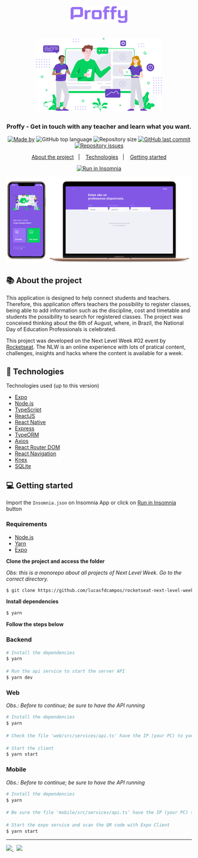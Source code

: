 <h1 align="center">
  <img src=".github/logo.svg" alt="Logo" height="45"><br /><br />
  <img src="web/src/assets/images/landing.svg" alt="Logo Image" height="200">
</h1>

<h3 align="center">
  Proffy - Get in touch with any teacher and learn what you want.
</h3>

<p align="center">
  <a href="https://www.linkedin.com/in/lucasfdcampos/"><img alt="Made by" src="https://img.shields.io/badge/made%20by-Lucas%20Campos-%239871F5"></a>
  <img alt="GitHub top language" src="https://img.shields.io/github/languages/top/lucasfdcampos/rocketseat-next-level-week?color=%239871F5">
  <img alt="Repository size" src="https://img.shields.io/github/repo-size/lucasfdcampos/rocketseat-next-level-week?color=%239871F5">
  <a href="https://github.com/lucasfdcampos/ecoleta/commits/master"><img alt="GitHub last commit" src="https://img.shields.io/github/last-commit/lucasfdcampos/rocketseat-next-level-week?color=%239871F5"></a>
  <a href="https://github.com/lucasfdcampos/ecoleta/issues"><img alt="Repository issues" src="https://img.shields.io/github/issues/lucasfdcampos/rocketseat-next-level-week?color=%239871F5"></a>
</p>

<p align="center">
  <a href="#-about-the-project">About the project</a>&nbsp;&nbsp;&nbsp;|&nbsp;&nbsp;&nbsp;
  <a href="#-technologies">Technologies</a>&nbsp;&nbsp;&nbsp;|&nbsp;&nbsp;&nbsp;
  <a href="#-getting-started">Getting started</a>
</p>

<p id="insomniaButton" align="center">
  <a href="https://insomnia.rest/run/?label=Proffy&uri=https%3A%2F%2Fraw.githubusercontent.com%2Flucasfdcampos%2Frocketseat-next-level-week%2Fmaster%2FNext-Level-Week02%2FInsomnia.json" target="_blank">
    <img src="https://insomnia.rest/images/run.svg" alt="Run in Insomnia">
  </a>
</p>


<img alt="Layout" src=".github/mockup.png">

## 📚 About the project

This application is designed to help connect students and teachers. Therefore, this application offers teachers the possibility to register classes, being able to add information such as the discipline, cost and timetable and students the possibility to search for registered classes. The project was conceived thinking about the 6th of August, where, in Brazil, the National Day of Education Professionals is celebrated.

This project was developed on the Next Level Week #02 event by [Rocketseat](https://rocketseat.com.br/). The NLW is an online experience with lots of pratical content,
challenges, insights and hacks where the content is available for a week.

## 🚀 Technologies

Technologies used (up to this version)

- [Expo](https://expo.io/)
- [Node.js](https://nodejs.org/en/)
- [TypeScript](https://www.typescriptlang.org/)
- [ReactJS](https://reactjs.org/)
- [React Native](https://reactnative.dev/)
- [Express](https://expressjs.com/pt-br/)
- [TypeORM](https://typeorm.io/#/)
- [Axios](https://github.com/axios/axios)
- [React Router DOM](https://reacttraining.com/react-router/)
- [React Navigation](https://reactnavigation.org/)
- [Knex](http://knexjs.org/)
- [SQLite](https://www.sqlite.org/)

## 💻 Getting started

Import the `Insomnia.json` on Insomnia App or click on [Run in Insomnia](#insomniaButton) button

### Requirements

- [Node.js](https://nodejs.org/en/)
- [Yarn](https://classic.yarnpkg.com/)
- [Expo](https://expo.io/)

**Clone the project and access the folder**

_Obs: this is a monorepo about all projects of Next Level Week. Go to the correct directory._

```bash
$ git clone https://github.com/lucasfdcampos/rocketseat-next-level-week.git && cd Next-Level-Week02
```

**Install dependencies**

```bash
$ yarn
```

**Follow the steps below**

### Backend

```bash
# Install the dependencies
$ yarn

# Run the api service to start the server API
$ yarn dev

```

### Web

_Obs.: Before to continue; be sure to have the API running_

```bash
# Install the dependencies
$ yarn

# Check the file 'web/src/services/api.ts' have the IP (your PC) to your API

# Start the client
$ yarn start
```

### Mobile

_Obs.: Before to continue; be sure to have the API running_

```bash
# Install the dependencies
$ yarn

# Be sure the file 'mobile/src/services/api.ts' have the IP (your PC) to your API

# Start the expo service and scan the QR code with Expo Client
$ yarn start
```

---
<a href="https://github.com/lucasfdcampos">
    <img src="https://img.shields.io/badge/-Lucas%20Campos-000000?style=for-the-badge&logo=GitHub&logoColor=#000000" />
</a>
&nbsp
<a href="https://linkedin.com/in/lucasfdcampos">
  <img src="https://img.shields.io/badge/linkedin-0077B5.svg?style=for-the-badge&logo=linkedin&logoColor=white">
</a>